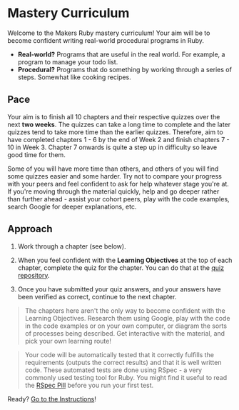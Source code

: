 # Mastery Curriculum

Welcome to the Makers Ruby mastery curriculum! Your aim will be to become confident writing real-world procedural programs in Ruby.

* **Real-world?** Programs that are useful in the real world. For example, a program to manage your todo list.
* **Procedural?** Programs that do something by working through a series of steps. Somewhat like cooking recipes.

## Pace
Your aim is to finish all 10 chapters and their respective quizzes over the next **two weeks**. The quizzes can take a long time to complete and the later quizzes tend to take more time than the earlier quizzes. Therefore, aim to have completed chapters 1 - 6 by the end of Week 2 and finish chapters 7 - 10 in Week 3. Chapter 7 onwards is quite a step up in difficulty so leave good time for them.

Some of you will have more time than others, and others of you will find some quizzes easier and some harder. Try not to compare your progress with your peers and feel confident to ask for help whatever stage you're at. If you're moving through the material quickly, help and go deeper rather than further ahead - assist your cohort peers, play with the code examples, search Google for deeper explanations, etc.

## Approach

1. Work through a chapter \(see below\).

2. When you feel confident with the **Learning Objectives** at the top of each chapter, complete the quiz for the chapter.  You can do that at the [quiz repository](https://github.com/makersacademy/mastery-quizzes).

3. Once you have submitted your quiz answers, and your answers have been verified as correct, continue to the next chapter.

> The chapters here aren't the only way to become confident with the Learning Objectives. Research them using Google, play with the code in the code examples or on your own computer, or diagram the sorts of processes being described. Get interactive with the material, and pick your own learning route!

> Your code will be automatically tested that it correctly fulfills the requirements (outputs the correct results) and that it is well written code. These automated tests are done using RSpec - a very commonly used testing tool for Ruby. You might find it useful to read the [RSpec Pill](https://makersacademy.teachable.com/courses/makers-academy-mastery-precourse/lectures/3989149) before you run your first test.

Ready? [Go to the Instructions](./INSTRUCTIONS.md)!
